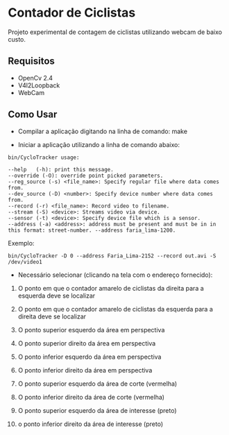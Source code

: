 Contador de Ciclistas
=====================

Projeto experimental de contagem de ciclistas utilizando webcam de baixo custo.

Requisitos
-----------

- OpenCv 2.4
- V4l2Loopback
- WebCam

Como Usar
---------

- Compilar a aplicação digitando na linha de comando:
make

- Iniciar a aplicação utilizando a linha de comando abaixo:

`bin/CycloTracker usage:`

	--help   (-h): print this message. 
	--override (-O): override point picked parameters.
	--reg_source (-s) <file_name>: Specify regular file where data comes from.
	--dev_source (-D) <number>: Specify device number where data comes from.
	--record (-r) <file_name>: Record video to filename.
	--stream (-S) <device>: Streams video via device.
	--sensor (-t) <device>: Specify device file which is a sensor.
	--address (-a) <address>: address must be present and must be in in this format: street-number. --address faria_lima-1200.

Exemplo:

`bin/CycloTracker -D 0 --address Faria_Lima-2152 --record out.avi -S /dev/video1`

- Necessário selecionar (clicando na tela com o endereço fornecido):

1) O ponto em que o contador amarelo de ciclistas da direita para a esquerda deve se localizar

2) O ponto em que o contador amarelo de ciclistas da esquerda para a direita deve se localizar

3) O ponto superior esquerdo da área em perspectiva 

4) O ponto superior direito da área em perspectiva

5) O ponto inferior esquerdo da área em perspectiva

6) O ponto inferior direito da área em perspectiva

7) O ponto superior esquerdo da área de corte (vermelha)

8) O ponto inferior direito da área de corte (vermelha)

9) O ponto superior esquerdo da área de interesse (preto)

10) o ponto inferior direito da área de interesse (preto)

